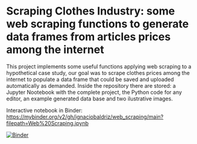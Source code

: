 # Scraping Clothes Industry: some web scraping functions to generate data frames from articles prices among the internet

This project implements some useful functions applying web scraping to a hypothetical case study, our goal was to scrape clothes prices among the internet to populate a data frame that could be saved and uploaded automatically as demanded. Inside the repository there are stored: a Jupyter Nootebook with the complete project, the Python code for any editor, an example generated data base and two ilustrative images.

Interactive notebook in Binder: https://mybinder.org/v2/gh/ignaciobaldriz/web_scraping/main?filepath=Web%20Scraping.ipynb

[![Binder](https://mybinder.org/badge_logo.svg)](https://mybinder.org/v2/gh/ignaciobaldriz/web_scraping/main?filepath=Web%20Scraping.ipynb)

